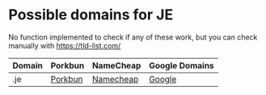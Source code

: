 # Possible domains for JE

No function implemented to check if any of these work, but you can check manually with https://tld-list.com/

| Domain | Porkbun | NameCheap | Google Domains |
|---|---|---|---|
| .je | [Porkbun](https://porkbun.com/checkout/search?prb=e814663da1&tlds=&idnLanguage=&search=search&q=.je) | [Namecheap](https://www.namecheap.com/domains/registration/results/?domain=.je) | [Google](https://domains.google.com/registrar/search?searchTerm=.je) |
